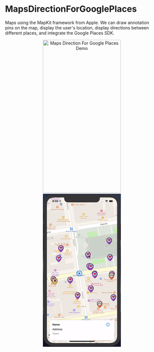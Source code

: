 # MapsDirectionForGooglePlaces
Maps using the MapKit framework from Apple. We can draw annotation pins on the map, display the user's location, display directions between different places, and integrate the Google Places SDK.

<p align="center">
  <img src="ezgif.com-video-to-gif-2.gif" width="256" height="500" title="Maps Direction For Google Places Demo">
  <img src="ezgif.com-video-to-gif.gif" width="256" height="500" title="Maps Direction For Google Places Demo">
</p>
